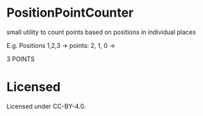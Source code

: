 # PositionPointCounter
small utility to count points based on positions in individual places

E.g.
Positions 1,2,3 ->
points: 2, 1, 0 ->

3 POINTS

# Licensed
Licensed under CC-BY-4.0.
